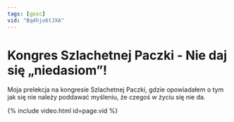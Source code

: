 ```yaml
---
tags: [gosc]
vid: "Bq4hjo6tJXA"
---
```


# Kongres Szlachetnej Paczki - Nie daj się „niedasiom”!

Moja prelekcja na kongresie Szlachetnej Paczki, gdzie opowiadałem o tym jak się nie należy poddawać myśleniu, że czegoś w życiu się nie da.

{% include video.html id=page.vid %}

<!--More-->


[n]: https://michael.gratis/nozbe_pl